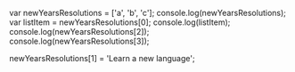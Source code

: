 var newYearsResolutions = ['a', 'b', 'c'];
console.log(newYearsResolutions);
var listItem = newYearsResolutions[0];
console.log(listItem);
console.log(newYearsResolutions[2]);
console.log(newYearsResolutions[3]);

newYearsResolutions[1] = 'Learn a new language';